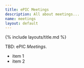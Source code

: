 ```yaml
---
title: ePIC Meetings
description: All about meetings...
name: meetings
layout: default
---
```


{% include layouts/title.md %}

TBD: ePIC _Meetings_.

* item 1
* item 2

